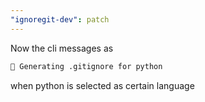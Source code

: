 ```yaml
---
"ignoregit-dev": patch
---
```


Now the cli messages as

```bash
🧪 Generating .gitignore for python
```

when python is selected as certain language
